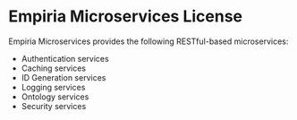 ﻿Empiria Microservices License
=============================

Empiria Microservices provides the following RESTful-based microservices:

- Authentication services
- Caching services
- ID Generation services
- Logging services
- Ontology services
- Security services
